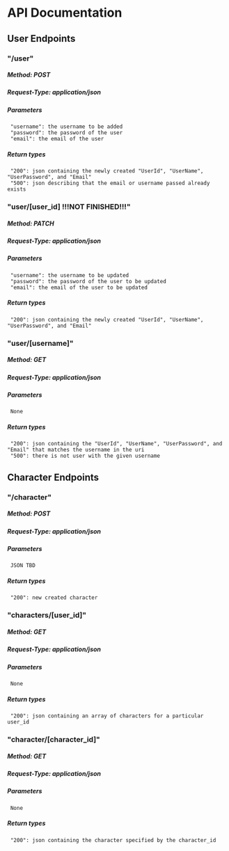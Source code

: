 # API Documentation
## User Endpoints
### "/user"
#####    Method: POST
#####    Request-Type: application/json
#####    Parameters
     "username": the username to be added
     "password": the password of the user
     "email": the email of the user
#####    Return types
     "200": json containing the newly created "UserId", "UserName", "UserPassword", and "Email"
     "500": json describing that the email or username passed already exists
### "user/[user_id] !!!NOT FINISHED!!!"
#####    Method: PATCH
#####    Request-Type: application/json
#####    Parameters
     "username": the username to be updated
     "password": the password of the user to be updated
     "email": the email of the user to be updated
#####    Return types
     "200": json containing the newly created "UserId", "UserName", "UserPassword", and "Email"
### "user/[username]"
#####    Method: GET
#####    Request-Type: application/json
#####    Parameters
     None
#####    Return types
     "200": json containing the "UserId", "UserName", "UserPassword", and "Email" that matches the username in the uri
     "500": there is not user with the given username
## Character Endpoints
### "/character"
#####    Method: POST
#####    Request-Type: application/json
#####    Parameters
     JSON TBD
#####    Return types
     "200": new created character
### "characters/[user_id]"
#####    Method: GET
#####    Request-Type: application/json
#####    Parameters
     None
#####    Return types
     "200": json containing an array of characters for a particular user_id
### "character/[character_id]"
#####    Method: GET
#####    Request-Type: application/json
#####    Parameters
     None
#####    Return types
     "200": json containing the character specified by the character_id